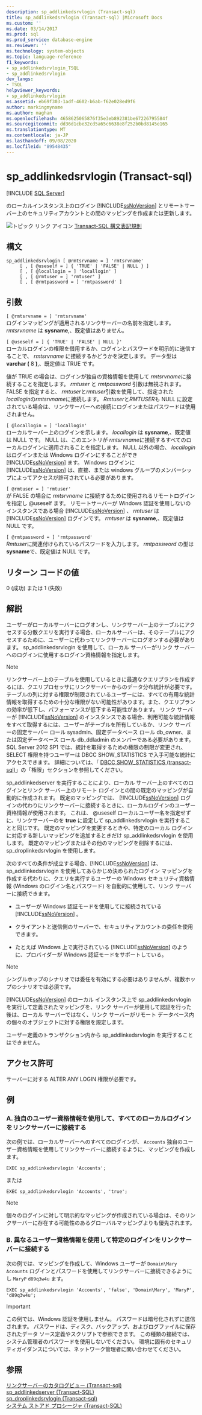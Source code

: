 ```yaml
---
description: sp_addlinkedsrvlogin (Transact-sql)
title: sp_addlinkedsrvlogin (Transact-sql) |Microsoft Docs
ms.custom: ''
ms.date: 03/14/2017
ms.prod: sql
ms.prod_service: database-engine
ms.reviewer: ''
ms.technology: system-objects
ms.topic: language-reference
f1_keywords:
- sp_addlinkedsrvlogin_TSQL
- sp_addlinkedsrvlogin
dev_langs:
- TSQL
helpviewer_keywords:
- sp_addlinkedsrvlogin
ms.assetid: eb69f303-1adf-4602-b6ab-f62e028ed9f6
author: markingmyname
ms.author: maghan
ms.openlocfilehash: 4658625065876f35e3eb892381be67226795584f
ms.sourcegitcommit: dd36d1cbe32cd5a65c6638e8f252b0bd8145e165
ms.translationtype: MT
ms.contentlocale: ja-JP
ms.lasthandoff: 09/08/2020
ms.locfileid: "89548435"
---
```

# <a name="sp_addlinkedsrvlogin-transact-sql"></a>sp_addlinkedsrvlogin (Transact-sql)
[!INCLUDE [SQL Server](../../includes/applies-to-version/sqlserver.md)]

  のローカルインスタンス上のログイン [!INCLUDE[ssNoVersion](../../includes/ssnoversion-md.md)] とリモートサーバー上のセキュリティアカウントとの間のマッピングを作成または更新します。  
  
 ![トピック リンク アイコン](../../database-engine/configure-windows/media/topic-link.gif "トピック リンク アイコン") [Transact-SQL 構文表記規則](../../t-sql/language-elements/transact-sql-syntax-conventions-transact-sql.md)  
  
## <a name="syntax"></a>構文  
  
```  
sp_addlinkedsrvlogin [ @rmtsrvname = ] 'rmtsrvname'   
     [ , [ @useself = ] { 'TRUE' | 'FALSE' | NULL } ]   
     [ , [ @locallogin = ] 'locallogin' ]   
     [ , [ @rmtuser = ] 'rmtuser' ]   
     [ , [ @rmtpassword = ] 'rmtpassword' ]   
```  
  
## <a name="arguments"></a>引数  
 `[ @rmtsrvname = ] 'rmtsrvname'`  
 ログインマッピングが適用されるリンクサーバーの名前を指定します。 *rmtsrvname* は **sysname**,、既定値はありません。  
  
 `[ @useself = ] { 'TRUE' | 'FALSE' | NULL }'`  
 ローカルログインの権限を借用するか、ログインとパスワードを明示的に送信することで、 *rmtsrvname* に接続するかどうかを決定します。 データ型は **varchar (** 8 **)**,、既定値は TRUE です。  
  
 値が TRUE の場合は、ログインが独自の資格情報を使用して *rmtsrvname*に接続することを指定します。 *rmtuser* と *rmtpassword* 引数は無視されます。 FALSE を指定すると、 *rmtuser*と*rmtuser*引数を使用して、指定された*locallogin*の*rmtsrvname*に接続します。 *Rmtuser*と*RMTUSER*も NULL に設定されている場合は、リンクサーバーへの接続にログインまたはパスワードは使用されません。  
  
 `[ @locallogin = ] 'locallogin'`  
 ローカルサーバー上のログインを示します。 *locallogin* は **sysname**,、既定値は NULL です。 NULL は、このエントリが *rmtsrvname*に接続するすべてのローカルログインに適用されることを指定します。 NULL 以外の場合、 *locallogin* はログインまたは Windows ログインにすることができ [!INCLUDE[ssNoVersion](../../includes/ssnoversion-md.md)] ます。 Windows ログインに [!INCLUDE[ssNoVersion](../../includes/ssnoversion-md.md)] は、直接、または windows グループのメンバーシップによってアクセスが許可されている必要があります。  
  
 `[ @rmtuser = ] 'rmtuser'`  
 が FALSE の場合に *rmtsrvname* に接続するために使用されるリモートログインを指定し @useself ます。 リモートサーバーが Windows 認証を使用しないのインスタンスである場合 [!INCLUDE[ssNoVersion](../../includes/ssnoversion-md.md)] 、 *rmtuser* は [!INCLUDE[ssNoVersion](../../includes/ssnoversion-md.md)] ログインです。 *rmtuser* は **sysname**,、既定値は NULL です。  
  
 `[ @rmtpassword = ] 'rmtpassword'`  
 *Rmtuser*に関連付けられているパスワードを入力します。 *rmtpassword* の型は **sysname**で、既定値は NULL です。  
  
## <a name="return-code-values"></a>リターン コードの値  
 0 (成功) または 1 (失敗)  
  
## <a name="remarks"></a>解説  
 ユーザーがローカルサーバーにログオンし、リンクサーバー上のテーブルにアクセスする分散クエリを実行する場合、ローカルサーバーは、そのテーブルにアクセスするために、ユーザーに代わってリンクサーバーにログオンする必要があります。 sp_addlinkedsrvlogin を使用して、ローカル サーバーがリンク サーバーへのログインに使用するログイン資格情報を指定します。  
  
> [!NOTE]  
>  リンクサーバー上のテーブルを使用しているときに最適なクエリプランを作成するには、クエリプロセッサにリンクサーバーからのデータ分布統計が必要です。 テーブルの列に対する権限が制限されているユーザーには、すべての有用な統計情報を取得するための十分な権限がない可能性があります。また、クエリプランの効率が低下し、パフォーマンスが低下する可能性があります。 リンク サーバーが [!INCLUDE[ssNoVersion](../../includes/ssnoversion-md.md)] のインスタンスである場合、利用可能な統計情報をすべて取得するには、ユーザーがテーブルを所有しているか、リンク サーバーの固定サーバー ロール sysadmin、固定データベース ロール db_owner、または固定データベース ロール db_ddladmin のメンバーである必要があります。 SQL Server 2012 SP1 では、統計を取得するための権限の制限が変更され、SELECT 権限を持つユーザーは DBCC SHOW_STATISTICS で入手可能な統計にアクセスできます。 詳細については、「 [DBCC SHOW_STATISTICS &#40;transact-sql&#41;](../../t-sql/database-console-commands/dbcc-show-statistics-transact-sql.md)」の「権限」セクションを参照してください。  
  
 sp_addlinkedserver を実行することにより、ローカル サーバー上のすべてのログインとリンク サーバー上のリモート ログインとの間の既定のマッピングが自動的に作成されます。 既定のマッピングでは、 [!INCLUDE[ssNoVersion](../../includes/ssnoversion-md.md)] ログインの代わりにリンクサーバーに接続するときに、ローカルログインのユーザー資格情報が使用されます。 これは、 @useself ローカルユーザー名を指定せずに、リンクサーバーのを **true** に設定して sp_addlinkedsrvlogin を実行することと同じです。 既定のマッピングを変更するときや、特定のローカル ログインに対応する新しいマッピングを追加するときだけ sp_addlinkedsrvlogin を使用します。 既定のマッピングまたはその他のマッピングを削除するには、sp_droplinkedsrvlogin を使用します。  
  
 次のすべての条件が成立する場合、[!INCLUDE[ssNoVersion](../../includes/ssnoversion-md.md)] は、sp_addlinkedsrvlogin を使用してあらかじめ決められたログイン マッピングを作成する代わりに、クエリを実行するユーザーの Windows セキュリティ資格情報 (Windows のログイン名とパスワード) を自動的に使用して、リンク サーバーに接続できます。  
  
-   ユーザーが Windows 認証モードを使用してに接続されている [!INCLUDE[ssNoVersion](../../includes/ssnoversion-md.md)] 。  
  
-   クライアントと送信側のサーバーで、セキュリティアカウントの委任を使用できます。  
  
-   たとえば Windows 上で実行されている [!INCLUDE[ssNoVersion](../../includes/ssnoversion-md.md)] のように、プロバイダーが Windows 認証モードをサポートしている。  
  
> [!NOTE]  
>  シングルホップのシナリオでは委任を有効にする必要はありませんが、複数ホップのシナリオでは必須です。  
  
 [!INCLUDE[ssNoVersion](../../includes/ssnoversion-md.md)] のローカル インスタンス上で sp_addlinkedsrvlogin を実行して定義されたマッピングを、リンク サーバーが使用して認証を行った後は、ローカル サーバーではなく、リンク サーバーがリモート データベース内の個々のオブジェクトに対する権限を規定します。  
  
 ユーザー定義のトランザクション内から sp_addlinkedsrvlogin を実行することはできません。  
  
## <a name="permissions"></a>アクセス許可  
 サーバーに対する ALTER ANY LOGIN 権限が必要です。  
  
## <a name="examples"></a>例  
  
### <a name="a-connecting-all-local-logins-to-the-linked-server-by-using-their-own-user-credentials"></a>A. 独自のユーザー資格情報を使用して、すべてのローカルログインをリンクサーバーに接続する  
 次の例では、ローカルサーバーへのすべてのログインが、 `Accounts` 独自のユーザー資格情報を使用してリンクサーバーに接続するように、マッピングを作成します。  
  
```  
EXEC sp_addlinkedsrvlogin 'Accounts';  
```  
  
 または  
  
```  
EXEC sp_addlinkedsrvlogin 'Accounts', 'true';  
```  
  
> [!NOTE]  
>  個々のログインに対して明示的なマッピングが作成されている場合は、そのリンクサーバーに存在する可能性のあるグローバルマッピングよりも優先されます。  
  
### <a name="b-connecting-a-specific-login-to-the-linked-server-by-using-different-user-credentials"></a>B. 異なるユーザー資格情報を使用して特定のログインをリンクサーバーに接続する  
 次の例では、マッピングを作成して、Windows ユーザーが `Domain\Mary` `Accounts` ログインとパスワードを使用してリンクサーバーに接続できるようにし `MaryP` `d89q3w4u` ます。  
  
```  
EXEC sp_addlinkedsrvlogin 'Accounts', 'false', 'Domain\Mary', 'MaryP', 'd89q3w4u';  
```  
  
> [!IMPORTANT]  
>  この例では、Windows 認証を使用しません。 パスワードは暗号化されずに送信されます。 パスワードは、ディスク、バックアップ、およびログファイルに保存されたデータ ソース定義やスクリプトで参照できます。 この種類の接続では、システム管理者のパスワードを使用しないでください。 環境に固有のセキュリティガイダンスについては、ネットワーク管理者に問い合わせてください。  
  
## <a name="see-also"></a>参照  
 [リンクサーバーのカタログビュー &#40;Transact-sql&#41;](../../relational-databases/system-catalog-views/linked-servers-catalog-views-transact-sql.md)   
 [sp_addlinkedserver &#40;Transact-SQL&#41;](../../relational-databases/system-stored-procedures/sp-addlinkedserver-transact-sql.md)   
 [sp_droplinkedsrvlogin &#40;Transact-sql&#41;](../../relational-databases/system-stored-procedures/sp-droplinkedsrvlogin-transact-sql.md)   
 [システム ストアド プロシージャ &#40;Transact-SQL&#41;](../../relational-databases/system-stored-procedures/system-stored-procedures-transact-sql.md)  
  
  
